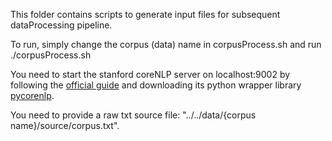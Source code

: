 This folder contains scripts to generate input files for subsequent dataProcessing pipeline.

To run, simply change the corpus (data) name in corpusProcess.sh and run ./corpusProcess.sh

You need to start the stanford coreNLP server on localhost:9002 by following the [official guide](https://stanfordnlp.github.io/CoreNLP/corenlp-server.html#getting-started) and downloading its python wrapper library [pycorenlp](https://github.com/smilli/py-corenlp). 

You need to provide a raw txt source file: "../../data/{corpus name}/source/corpus.txt".